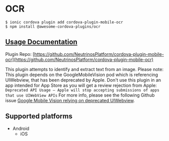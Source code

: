 # OCR

```
$ ionic cordova plugin add cordova-plugin-mobile-ocr
$ npm install @awesome-cordova-plugins/ocr
```

## [Usage Documentation](https://danielsogl.gitbook.io/awesome-cordova-plugins/plugins/ocr/)

Plugin Repo: [https://github.com/NeutrinosPlatform/cordova-plugin-mobile-ocr](https://github.com/NeutrinosPlatform/cordova-plugin-mobile-ocr)

This plugin attempts to identify and extract text from an image.
Please note: This plugin depends on the GoogleMobileVision pod which is referencing UIWebview, that has been deprecated by Apple.
Don't use this plugin in an app intended for App Store as you will get a review rejection from Apple: `Deprecated API Usage — Apple will stop accepting submissions of apps that use UIWebView APIs`
For more info, please see the following Github issue [Google Mobile Vision relying on deprecated UIWebview](https://github.com/NeutrinosPlatform/cordova-plugin-mobile-ocr/issues/27).

## Supported platforms

- Android
  - iOS
  



